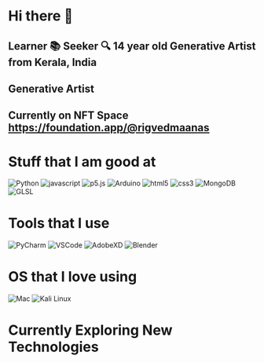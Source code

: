 # Hi there 👋

## Learner :books: Seeker :mag: 14 year old Generative Artist from Kerala, India
## Generative Artist
## Currently on NFT Space https://foundation.app/@rigvedmaanas
 
# Stuff that I am good at
<p>
  <img alt="Python" src="https://img.shields.io/badge/Python-14354C?style=flat-square&logo=python&logoColor=white">
  <img alt="javascript" src="https://img.shields.io/badge/-Javascript-F7DF1E?style=flat-square&logo=javascript&logoColor=white"/>
  <img alt="p5.js" src="https://img.shields.io/badge/-p5.js-ED225D?style=flat-square&logo=p5dotjs&logoColor=white"/>
  <img alt="Arduino" src="https://img.shields.io/badge/-Arduino-00979D?style=flat-square&logo=Arduino&logoColor=white">
  <img alt="html5" src="https://img.shields.io/badge/-HTML5-E34F26?style=flat-square&logo=html5&logoColor=white"/>
  <img alt="css3" src="https://img.shields.io/badge/-CSS3-1572B6?style=flat-square&logo=css3&logoColor=white"/>
  <img alt="MongoDB" src="https://img.shields.io/badge/-MongoDB-13aa52?style=flat-square&logo=mongodb&logoColor=white"/>
  <img alt="GLSL" src="https://img.shields.io/badge/-GLSL-5586A4?style=flat-square&logo=opengl&logoColor=white"/>
</p>

# Tools that I use
<p>
  <img alt="PyCharm" src="https://img.shields.io/badge/PyCharm-000000?style=flat-square&logo=pycharm&logoColor=white">
  <img alt="VSCode" src="https://img.shields.io/badge/-VSCode-007ACC?style=flat-square&logo=visualstudiocode&logoColor=white"/>
  <img alt="AdobeXD" src="https://img.shields.io/badge/-AdobeXD-FF61F6?style=flat-square&logo=adobexd&logoColor=white"/>
  <img alt="Blender" src="https://img.shields.io/badge/-Blender-E87D0D?style=flat-square&logo=blender&logoColor=white"/>
</p>

# OS that I love using
<p>
  <img alt="Mac" src="https://img.shields.io/badge/Mac-000000?style=flat-square&logo=macos&logoColor=white">
  <img alt="Kali Linux" src="https://img.shields.io/badge/-Kali Linux-557C94?style=flat-square&logo=kalilinux&logoColor=white"/>
</p>

# Currently Exploring New Technologies
